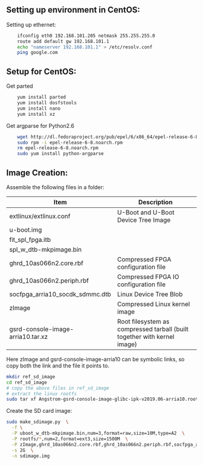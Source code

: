 





## Setting up environment in CentOS:
Setting up ethernet:
```sh
    ifconfig eth0 192.168.101.205 netmask 255.255.255.0
    route add default gw 192.168.101.1
    echo "nameserver 192.168.101.1" > /etc/resolv.conf
    ping google.com
```

## Setup for CentOS:
Get parted
```sh
	yum install parted
	yum install dosfstools
	yum install nano
	yum install xz
```
Get argparse for Python2.6
```sh
	wget http://dl.fedoraproject.org/pub/epel/6/x86_64/epel-release-6-8.noarch.rpm
	sudo rpm -i epel-release-6-8.noarch.rpm
	rm epel-release-6-8.noarch.rpm
	sudo yum install python-argparse
```

## Image Creation:
Assemble the following files in a folder:

| Item                               | Description                                                              |
|------------------------------------|--------------------------------------------------------------------------|
| extlinux/extlinux.conf             | U-Boot and U-Boot Device Tree Image                                      |
| u-boot.img                         |                                                                          |
| fit_spl_fpga.itb                   |                                                                          |
| spl_w_dtb-mkpimage.bin             |                                                                          |
| ghrd_10as066n2.core.rbf            | Compressed FPGA configuration file                                       |
| ghrd_10as066n2.periph.rbf          | Compressed FPGA IO configuration file                                    |
| socfpga_arria10_socdk_sdmmc.dtb    | Linux Device Tree Blob                                                   |
| zImage                             | Compressed Linux kernel image                                            |
| gsrd-console-image-arria10.tar.xz  | Root filesystem as compressed tarball (built together with kernel image) |

Here zImage and gsrd-console-image-arria10 can be symbolic links, so copy both the link and the file it points to. 

```sh
mkdir ref_sd_image
cd ref_sd_image
# copy the above files in ref_sd_image
# extract the linux rootfs
sudo tar xf Angstrom-gsrd-console-image-glibc-ipk-v2019.06-arria10.rootfs.tar.xz 
```

Create the SD card image:
```sh
sudo make_sdimage.py  \
  -f \
  -P uboot_w_dtb-mkpimage.bin,num=3,format=raw,size=10M,type=A2  \
  -P rootfs/*,num=2,format=ext3,size=1500M  \
  -P zImage,ghrd_10as066n2.core.rbf,ghrd_10as066n2.periph.rbf,socfpga_arria10_socdk_sdmmc.dtb,num=1,format=vfat,size=500M  \
  -s 2G  \
  -n sdimage.img
```